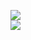 [![](https://img.shields.io/badge/Made%20With-Github%20Spray-lightgrey.svg?style=for-the-badge&logo=github)](https://github.com/Annihil/github-spray#8397)  
[![](https://i.imgur.com/2DrTn0Z.gif)](https://github.com/Annihil/github-spray)